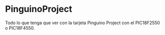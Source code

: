 # PinguinoProject
Todo lo que tenga que ver con la tarjeta Pinguino Project con el PIC18F2550 o PIC18F4550.
